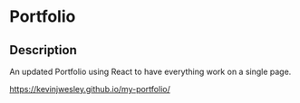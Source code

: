 # Portfolio

## Description

An updated Portfolio using React to have everything work on a single page.

https://kevinjwesley.github.io/my-portfolio/

